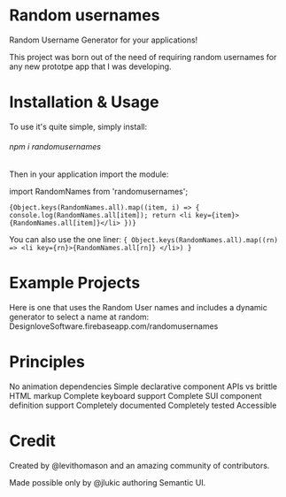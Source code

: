 # Random usernames


Random Username Generator for your applications!


This project was born out of the need of requiring random usernames for any new prototpe app that I was developing. 

# Installation & Usage

To use it's quite simple, simply install:
###### npm i randomusernames

Then in your application import the module:


import RandomNames from 'randomusernames';

`{Object.keys(RandomNames.all).map((item, i) => {
             console.log(RandomNames.all[item]);
            return <li key={item}>{RandomNames.all[item]}</li>
 })}`
        
You can also use the one liner:
 `{ Object.keys(RandomNames.all).map((rn) => <li key={rn}>{RandomNames.all[rn]} </li>) }`

# Example Projects
Here is one that uses the Random User names and includes a dynamic generator to select a name at random:
DesignloveSoftware.firebaseapp.com/randomusernames

# Principles
No animation dependencies
Simple declarative component APIs vs brittle HTML markup
Complete keyboard support
Complete SUI component definition support
Completely documented
Completely tested
Accessible

# Credit
Created by @levithomason and an amazing community of contributors.

Made possible only by @jlukic authoring Semantic UI.
